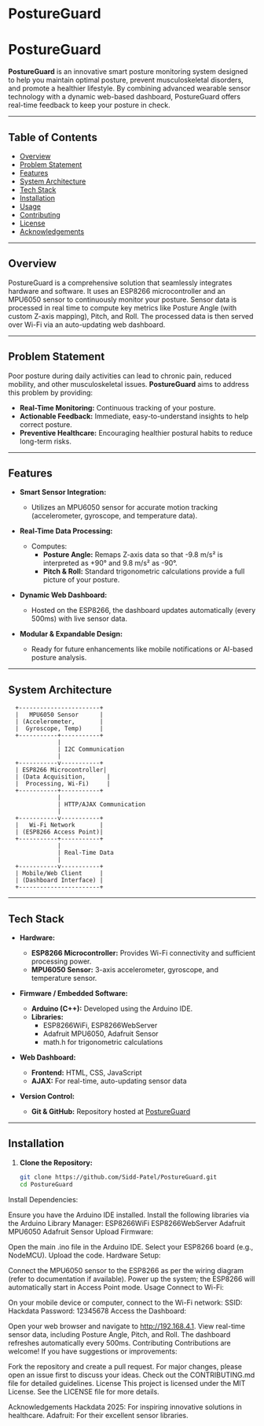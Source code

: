 # PostureGuard

# PostureGuard

**PostureGuard** is an innovative smart posture monitoring system designed to help you maintain optimal posture, prevent musculoskeletal disorders, and promote a healthier lifestyle. By combining advanced wearable sensor technology with a dynamic web-based dashboard, PostureGuard offers real-time feedback to keep your posture in check.

---

## Table of Contents

- [Overview](#overview)
- [Problem Statement](#problem-statement)
- [Features](#features)
- [System Architecture](#system-architecture)
- [Tech Stack](#tech-stack)
- [Installation](#installation)
- [Usage](#usage)
- [Contributing](#contributing)
- [License](#license)
- [Acknowledgements](#acknowledgements)

---

## Overview

PostureGuard is a comprehensive solution that seamlessly integrates hardware and software. It uses an ESP8266 microcontroller and an MPU6050 sensor to continuously monitor your posture. Sensor data is processed in real time to compute key metrics like Posture Angle (with custom Z-axis mapping), Pitch, and Roll. The processed data is then served over Wi-Fi via an auto-updating web dashboard.

---

## Problem Statement

Poor posture during daily activities can lead to chronic pain, reduced mobility, and other musculoskeletal issues. **PostureGuard** aims to address this problem by providing:

- **Real-Time Monitoring:** Continuous tracking of your posture.
- **Actionable Feedback:** Immediate, easy-to-understand insights to help correct posture.
- **Preventive Healthcare:** Encouraging healthier postural habits to reduce long-term risks.

---

## Features

- **Smart Sensor Integration:**  
  - Utilizes an MPU6050 sensor for accurate motion tracking (accelerometer, gyroscope, and temperature data).
  
- **Real-Time Data Processing:**  
  - Computes:
    - **Posture Angle:** Remaps Z-axis data so that -9.8 m/s² is interpreted as +90° and 9.8 m/s² as -90°.
    - **Pitch & Roll:** Standard trigonometric calculations provide a full picture of your posture.

- **Dynamic Web Dashboard:**  
  - Hosted on the ESP8266, the dashboard updates automatically (every 500ms) with live sensor data.
  
- **Modular & Expandable Design:**  
  - Ready for future enhancements like mobile notifications or AI-based posture analysis.

---

## System Architecture

      +-----------------------+
      |   MPU6050 Sensor      |
      | (Accelerometer,       |
      |  Gyroscope, Temp)     |
      +-----------+-----------+
                  |
                  | I2C Communication
                  |
      +-----------v-----------+
      | ESP8266 Microcontroller|
      | (Data Acquisition,      |
      |  Processing, Wi-Fi)     |
      +-----------+-----------+
                  |
                  | HTTP/AJAX Communication
                  |
      +-----------v-----------+
      |   Wi-Fi Network       |
      | (ESP8266 Access Point)|
      +-----------+-----------+
                  |
                  | Real-Time Data
                  |
      +-----------v-----------+
      | Mobile/Web Client     |
      | (Dashboard Interface) |
      +-----------------------+


---

## Tech Stack

- **Hardware:**  
  - **ESP8266 Microcontroller:** Provides Wi-Fi connectivity and sufficient processing power.
  - **MPU6050 Sensor:** 3-axis accelerometer, gyroscope, and temperature sensor.

- **Firmware / Embedded Software:**  
  - **Arduino (C++):** Developed using the Arduino IDE.
  - **Libraries:**  
    - ESP8266WiFi, ESP8266WebServer  
    - Adafruit MPU6050, Adafruit Sensor  
    - math.h for trigonometric calculations

- **Web Dashboard:**  
  - **Frontend:** HTML, CSS, JavaScript
  - **AJAX:** For real-time, auto-updating sensor data

- **Version Control:**  
  - **Git & GitHub:** Repository hosted at [PostureGuard](https://github.com/Sidd-Patel/PostureGuard)

---

## Installation

1. **Clone the Repository:**
   ```bash
   git clone https://github.com/Sidd-Patel/PostureGuard.git
   cd PostureGuard
Install Dependencies:

Ensure you have the Arduino IDE installed.
Install the following libraries via the Arduino Library Manager:
ESP8266WiFi
ESP8266WebServer
Adafruit MPU6050
Adafruit Sensor
Upload Firmware:

Open the main .ino file in the Arduino IDE.
Select your ESP8266 board (e.g., NodeMCU).
Upload the code.
Hardware Setup:

Connect the MPU6050 sensor to the ESP8266 as per the wiring diagram (refer to documentation if available).
Power up the system; the ESP8266 will automatically start in Access Point mode.
Usage
Connect to Wi-Fi:

On your mobile device or computer, connect to the Wi-Fi network:
SSID: Hackdata
Password: 12345678
Access the Dashboard:

Open your web browser and navigate to http://192.168.4.1.
View real-time sensor data, including Posture Angle, Pitch, and Roll. The dashboard refreshes automatically every 500ms.
Contributing
Contributions are welcome! If you have suggestions or improvements:

Fork the repository and create a pull request.
For major changes, please open an issue first to discuss your ideas.
Check out the CONTRIBUTING.md file for detailed guidelines.
License
This project is licensed under the MIT License. See the LICENSE file for more details.

Acknowledgements
Hackdata 2025: For inspiring innovative solutions in healthcare.
Adafruit: For their excellent sensor libraries.
